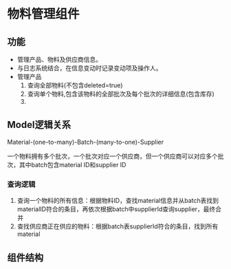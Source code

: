 # 物料管理组件

## 功能

- 管理产品、物料及供应商信息。
- 与日志系统结合，在信息变动时记录变动项及操作人。
- 管理产品
    1. 查询全部物料(不包含deleted=true)
    2. 查询单个物料,包含该物料的全部批次及每个批次的详细信息(包含库存)
    3.

## Model逻辑关系

Material-(one-to-many)-Batch-(many-to-one)-Supplier

一个物料拥有多个批次，一个批次对应一个供应商，但一个供应商可以对应多个批次，其中batch包含material ID和supplier ID

### 查询逻辑
1. 查询一个物料的所有信息：根据物料ID，查找material信息并从batch表找到materialID符合的条目，再依次根据batch中supplierId查询supplier，最终合并
2. 查找供应商正在供应的物料：根据batch表supplierId符合的条目，找到所有material

## 组件结构
